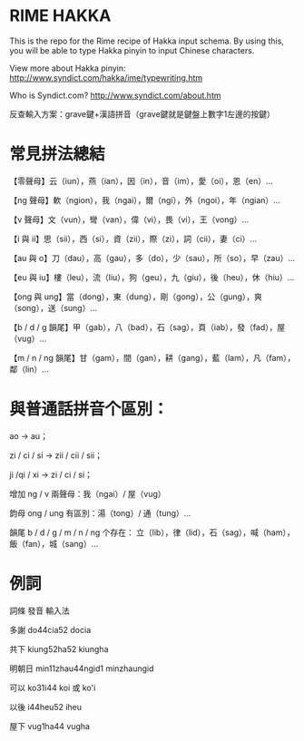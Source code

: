 # RIME HAKKA

This is the repo for the Rime recipe of Hakka input schema. By using this, you will be able to type Hakka pinyin to input Chinese characters.

View more about Hakka pinyin: http://www.syndict.com/hakka/ime/typewriting.htm

Who is Syndict.com? http://www.syndict.com/about.htm

反查輸入方案：grave鍵+漢語拼音（grave鍵就是鍵盤上數字1左邊的按鍵）

# 常見拼法總結

【零聲母】云（iun），燕（ian），因（in），音（im），愛（oi），恩（en）…

【ng 聲母】軟（ngion），我（ngai），爾（ngi），外（ngoi），年（ngian）…

【v 聲母】文（vun），彎（van），偉（vi），畏（vi），王（vong）…

【i 與 ii】思（sii），西（si），資（zii），際（zi），詞（cii），妻（ci）…

【au 與 o】刀（dau），高（gau），多（do），少（sau），所（so），早（zau）…

【eu 與 iu】樓（leu），流（liu），狗（geu），九（giu），後（heu），休（hiu）…

【ong 與 ung】當（dong），東（dung），剛（gong），公（gung），爽（song），送（sung）…

【b / d / g 韻尾】甲（gab），八（bad），石（sag），頁（iab），發（fad），屋（vug）…

【m / n / ng 韻尾】甘（gam），間（gan），耕（gang），藍（lam），凡（fam），鄰（lin）…

# 與普通話拼音个區別：

ao → au；

zi / ci / si → zii / cii / sii；

ji /qi / xi → zi / ci / si；

增加 ng / v 兩聲母：我（ngai）/ 屋（vug）

韵母 ong / ung 有區別：湯（tong）/ 通（tung）…

韻尾 b / d / g / m / n / ng 个存在： 立（lib），律（lid），石（sag），喊（ham），飯（fan），城（sang）…

# 例詞

詞條	發音	輸入法

多謝	do44cia52	docia

共下	kiung52ha52	kiungha

明朝日	min11zhau44ngid1	minzhaungid

可以	ko31i44	koi 或 ko'i

以後	i44heu52	iheu

屋下	vug1ha44	vugha

